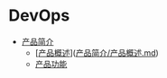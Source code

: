 # DevOps

* [产品简介](README.md)
  * \[[产品概述](chan-pin-gai-shu.md)\]\([产品简介/产品概述.md](/产品简介/产品概述.md)\)
  * [产品功能](/chan-pin-gong-neng.md)



